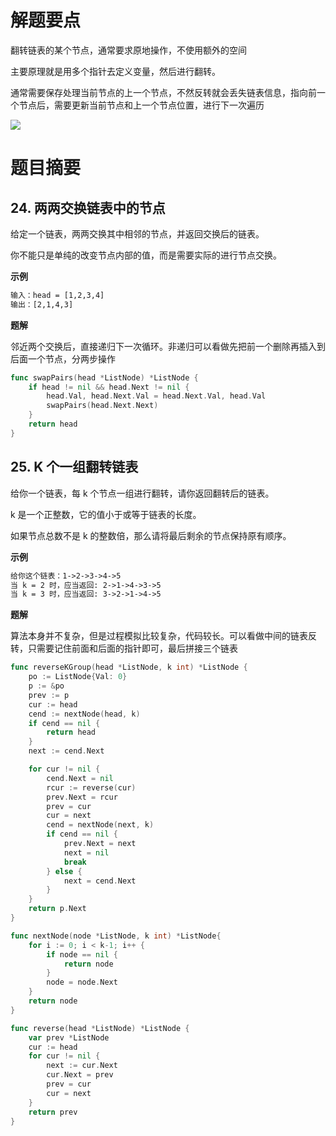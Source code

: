 # 解题要点
翻转链表的某个节点，通常要求原地操作，不使用额外的空间

主要原理就是用多个指针去定义变量，然后进行翻转。

通常需要保存处理当前节点的上一个节点，不然反转就会丢失链表信息，指向前一个节点后，需要更新当前节点和上一个节点位置，进行下一次遍历

![](https://gitee.com/ixnzone/img-bed/raw/master/2020/12/20201219173024.png)

# 题目摘要
## 24. 两两交换链表中的节点

给定一个链表，两两交换其中相邻的节点，并返回交换后的链表。

你不能只是单纯的改变节点内部的值，而是需要实际的进行节点交换。

**示例**
```html
输入：head = [1,2,3,4]
输出：[2,1,4,3]
```
**题解**

邻近两个交换后，直接递归下一次循环。非递归可以看做先把前一个删除再插入到后面一个节点，分两步操作
```go
func swapPairs(head *ListNode) *ListNode {
    if head != nil && head.Next != nil {
        head.Val, head.Next.Val = head.Next.Val, head.Val
        swapPairs(head.Next.Next)
    }
    return head
}
```

## 25. K 个一组翻转链表
给你一个链表，每 k 个节点一组进行翻转，请你返回翻转后的链表。

k 是一个正整数，它的值小于或等于链表的长度。

如果节点总数不是 k 的整数倍，那么请将最后剩余的节点保持原有顺序。

**示例**
```html
给你这个链表：1->2->3->4->5
当 k = 2 时，应当返回: 2->1->4->3->5
当 k = 3 时，应当返回: 3->2->1->4->5
```

**题解**

算法本身并不复杂，但是过程模拟比较复杂，代码较长。可以看做中间的链表反转，只需要记住前面和后面的指针即可，最后拼接三个链表
```go
func reverseKGroup(head *ListNode, k int) *ListNode {
    po := ListNode{Val: 0}
    p := &po
    prev := p
    cur := head
    cend := nextNode(head, k)
    if cend == nil {
        return head
    }
    next := cend.Next

    for cur != nil {
        cend.Next = nil
        rcur := reverse(cur)
        prev.Next = rcur
        prev = cur
        cur = next
        cend = nextNode(next, k)
        if cend == nil {
            prev.Next = next
            next = nil
            break
        } else {
            next = cend.Next
        }
    }
    return p.Next
}

func nextNode(node *ListNode, k int) *ListNode{
    for i := 0; i < k-1; i++ {
        if node == nil {
            return node
        }
        node = node.Next
    }
    return node
}

func reverse(head *ListNode) *ListNode {
    var prev *ListNode
    cur := head
    for cur != nil {
        next := cur.Next
        cur.Next = prev
        prev = cur
        cur = next
    }
    return prev
}
```